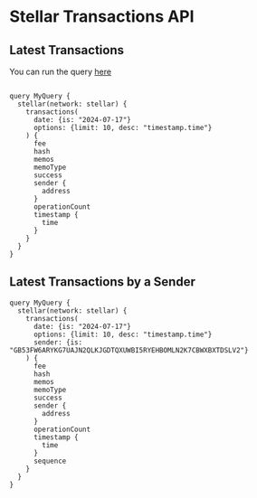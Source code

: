 # Stellar Transactions API

## Latest Transactions

You can run the query [here](https://ide.bitquery.io/Latest-Transactions-on-Stellar)

```

query MyQuery {
  stellar(network: stellar) {
    transactions(
      date: {is: "2024-07-17"}
      options: {limit: 10, desc: "timestamp.time"}
    ) {
      fee
      hash
      memos
      memoType
      success
      sender {
        address
      }
      operationCount
      timestamp {
        time
      }
    }
  }
}

```

## Latest Transactions by a Sender

```
query MyQuery {
  stellar(network: stellar) {
    transactions(
      date: {is: "2024-07-17"}
      options: {limit: 10, desc: "timestamp.time"}
      sender: {is: "GB53FW6ARYKG7UAJN2QLKJGDTQXUWBI5RYEHBOMLN2K7CBWXBXTDSLV2"}
    ) {
      fee
      hash
      memos
      memoType
      success
      sender {
        address
      }
      operationCount
      timestamp {
        time
      }
      sequence
    }
  }
}

```
